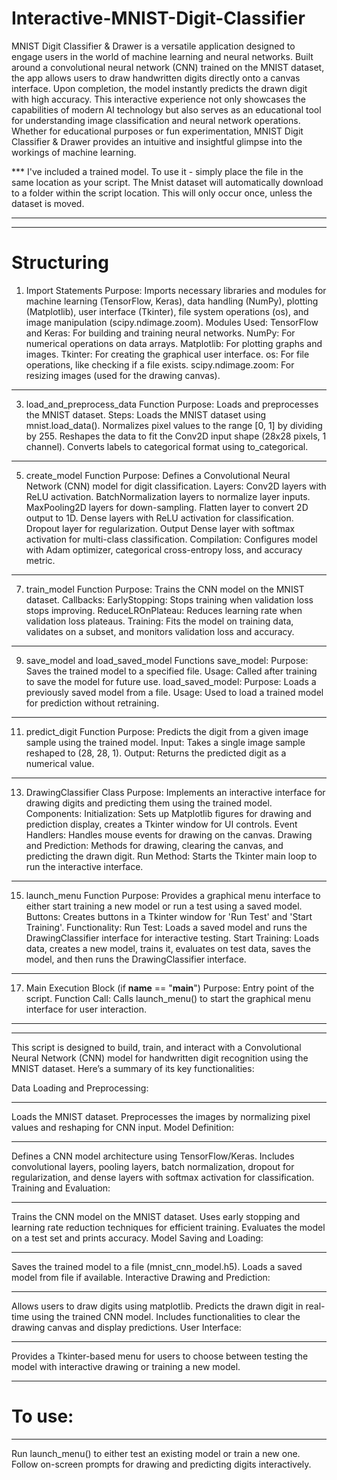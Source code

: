 # Interactive-MNIST-Digit-Classifier

MNIST Digit Classifier & Drawer is a versatile application designed to engage users in the world of machine 
learning and neural networks. Built around a convolutional neural network (CNN) trained on the MNIST dataset, 
the app allows users to draw handwritten digits directly onto a canvas interface. Upon completion, 
the model instantly predicts the drawn digit with high accuracy. This interactive experience not only showcases 
the capabilities of modern AI technology but also serves as an educational tool for understanding image 
classification and neural network operations. Whether for educational purposes or fun experimentation, 
MNIST Digit Classifier & Drawer provides an intuitive and insightful glimpse into the workings of machine learning.

*** I've included a trained model. To use it - simply place the file in the same location as your script. 
The Mnist dataset will automatically download to a folder within the script location. This will only occur once, 
unless the dataset is moved.
______________________________________________________________________________
______________________________________________________________________________
# Structuring 

1. Import Statements
Purpose: Imports necessary libraries and modules for machine learning (TensorFlow, Keras), data handling (NumPy),
plotting (Matplotlib), user interface (Tkinter), file system operations (os), and image manipulation (scipy.ndimage.zoom).
Modules Used:
TensorFlow and Keras: For building and training neural networks.
NumPy: For numerical operations on data arrays.
Matplotlib: For plotting graphs and images.
Tkinter: For creating the graphical user interface.
os: For file operations, like checking if a file exists.
scipy.ndimage.zoom: For resizing images (used for the drawing canvas).
__________________________________________________________
3. load_and_preprocess_data Function
Purpose: Loads and preprocesses the MNIST dataset.
Steps:
Loads the MNIST dataset using mnist.load_data().
Normalizes pixel values to the range [0, 1] by dividing by 255.
Reshapes the data to fit the Conv2D input shape (28x28 pixels, 1 channel).
Converts labels to categorical format using to_categorical.
__________________________________________________________
5. create_model Function
Purpose: Defines a Convolutional Neural Network (CNN) model for digit classification.
Layers:
Conv2D layers with ReLU activation.
BatchNormalization layers to normalize layer inputs.
MaxPooling2D layers for down-sampling.
Flatten layer to convert 2D output to 1D.
Dense layers with ReLU activation for classification.
Dropout layer for regularization.
Output Dense layer with softmax activation for multi-class classification.
Compilation: Configures model with Adam optimizer, categorical cross-entropy loss, and accuracy metric.
__________________________________________________________
7. train_model Function
Purpose: Trains the CNN model on the MNIST dataset.
Callbacks:
EarlyStopping: Stops training when validation loss stops improving.
ReduceLROnPlateau: Reduces learning rate when validation loss plateaus.
Training: Fits the model on training data, validates on a subset, and monitors validation loss and accuracy.
__________________________________________________________
9. save_model and load_saved_model Functions
save_model:
Purpose: Saves the trained model to a specified file.
Usage: Called after training to save the model for future use.
load_saved_model:
Purpose: Loads a previously saved model from a file.
Usage: Used to load a trained model for prediction without retraining.
__________________________________________________________
11. predict_digit Function
Purpose: Predicts the digit from a given image sample using the trained model.
Input: Takes a single image sample reshaped to (28, 28, 1).
Output: Returns the predicted digit as a numerical value.
__________________________________________________________
13. DrawingClassifier Class
Purpose: Implements an interactive interface for drawing digits and predicting them using the trained model.
Components:
Initialization: Sets up Matplotlib figures for drawing and prediction display, creates a Tkinter window for UI controls.
Event Handlers: Handles mouse events for drawing on the canvas.
Drawing and Prediction: Methods for drawing, clearing the canvas, and predicting the drawn digit.
Run Method: Starts the Tkinter main loop to run the interactive interface.
__________________________________________________________
15. launch_menu Function
Purpose: Provides a graphical menu interface to either start training a new model or run a test using a saved model.
Buttons: Creates buttons in a Tkinter window for 'Run Test' and 'Start Training'.
Functionality:
Run Test: Loads a saved model and runs the DrawingClassifier interface for interactive testing.
Start Training: Loads data, creates a new model, trains it, evaluates on test data, saves the model,
and then runs the DrawingClassifier interface.
__________________________________________________________
17. Main Execution Block (if __name__ == "__main__")
Purpose: Entry point of the script.
Function Call: Calls launch_menu() to start the graphical menu interface for user interaction.
______________________________________________________________________________
______________________________________________________________________________





This script is designed to build, train, and interact with a Convolutional Neural Network (CNN) 
model for handwritten digit recognition using the MNIST dataset. Here’s a summary of its key functionalities:

Data Loading and Preprocessing:
__________________________________________________________
Loads the MNIST dataset.
Preprocesses the images by normalizing pixel values and reshaping for CNN input.
Model Definition:
__________________________________________________________
Defines a CNN model architecture using TensorFlow/Keras.
Includes convolutional layers, pooling layers, batch normalization, dropout for regularization, 
and dense layers with softmax activation for classification.
Training and Evaluation:
__________________________________________________________
Trains the CNN model on the MNIST dataset.
Uses early stopping and learning rate reduction techniques for efficient training.
Evaluates the model on a test set and prints accuracy.
Model Saving and Loading:
__________________________________________________________
Saves the trained model to a file (mnist_cnn_model.h5).
Loads a saved model from file if available.
Interactive Drawing and Prediction:
__________________________________________________________
Allows users to draw digits using matplotlib.
Predicts the drawn digit in real-time using the trained CNN model.
Includes functionalities to clear the drawing canvas and display predictions.
User Interface:
__________________________________________________________
Provides a Tkinter-based menu for users to choose between testing the model with interactive drawing or training a new model.
__________________________________________________________
# To use:
__________________________________________________________
Run launch_menu() to either test an existing model or train a new one.
Follow on-screen prompts for drawing and predicting digits interactively.

